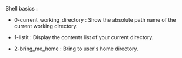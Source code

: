 Shell basics :

- 0-current_working_directory : Show the absolute path name of the current working directory.

- 1-listit : Display the contents list of your current directory.

- 2-bring_me_home : Bring to user's home directory.
